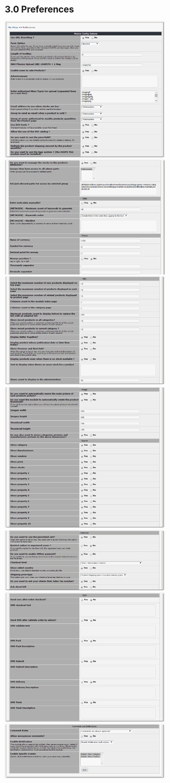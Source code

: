 # 3.0 Preferences

![](../assets/preferences0.png)
![](../assets/preferences1.png)
![](../assets/preferences2.png)
![](../assets/preferences3.png)
![](../assets/preferences4.png)
![](../assets/preferences5.png)
![](../assets/preferences6.png)

